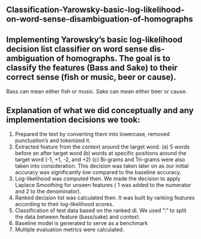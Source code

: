 ## Classification-Yarowsky-basic-log-likelihood-on-word-sense-disambiguation-of-homographs

## Implementing Yarowsky’s basic log-likelihood decision list classifier on word sense dis- ambiguation of homographs. The goal is to classify the features (Bass and Sake) to their correct sense (fish or music, beer or cause).
Bass can mean either fish or music.
Sake can mean either beer or cause.

## Explanation of what we did conceptually and any implementation decisions we took:
1. Prepared the text by converting them into lowercase, removed punctuation’s and tokenized it.
2. Extracted feature from the context around the target word.
(a) 5 words before an after target word
(b) words at specific positions around the target word (-1, +1, -2, and +2)
(c) Bi-grams and Tri-grams were also taken into consideration. This decision was taken later on as our initial accuracy was significantly low compared to the baseline accuracy.
3. Log-likelihood was computed then. We made the decision to apply Laplace Smoothing for unseen features ( 1 was added to the numerator and 2 to the denominator).
4. Ranked decision list was calculated then. It was built by ranking features according to their log-likelihood scores.
5. Classification of test data based on the ranked dl. We used ”:” to split the data between feature (bass/sake) and context.
6. Baseline model is generated to serve as a benchmark
7. Multiple evaluation metrics were calculated.
